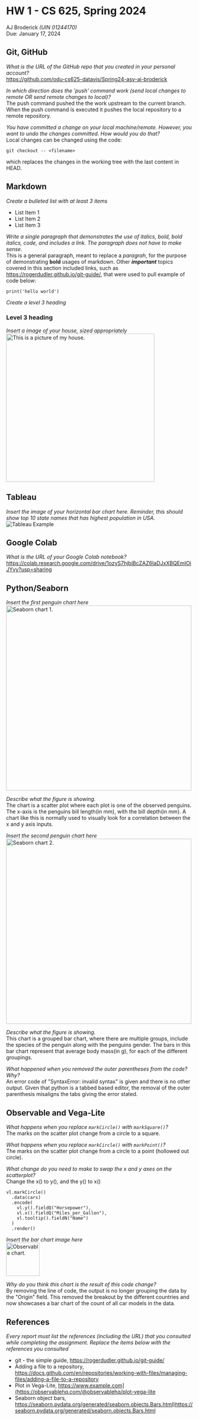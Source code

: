 # HW 1 - CS 625, Spring 2024

AJ Broderick *(UIN 01244170)* <br>
Due: January 17, 2024

## Git, GitHub

*What is the URL of the GitHub repo that you created in your personal account?* <br>
https://github.com/odu-cs625-datavis/Spring24-asv-aj-broderick
   
*In which direction does the 'push' command work (send local changes to remote OR send remote changes to local)?* <br>
The push command pushed the the work upstream to the current branch. When the push command is executed it pushes the local repository to a remote repository.
   
*You have committed a change on your local machine/remote. However, you want to undo the changes committed. How would you do that?* <br>
Local changes can be changed using the code: <br>
```
git checkout -- <filename>
```
which replaces the changes in the working tree with the last content in HEAD.

## Markdown

*Create a bulleted list with at least 3 items* <br>
* List Item 1
* List Item 2
* List Item 3

*Write a single paragraph that demonstrates the use of italics, bold, bold italics, code, and includes a link. The paragraph does not have to make sense.* <br>
This is a general paragraph, meant to replace a *paragrah*, for the purpose of demonstrating **bold** usages of markdown. Other ***important*** topics covered in this section included links, such as <https://rogerdudler.github.io/git-guide/>, that were used to pull example of code below:
```
print('hello world')
```

*Create a level 3 heading* <br>
### Level 3 heading

*Insert a image of your house, sized appropriately* <br>
<img src="images/HW1-myHouse.png" height="400" alt="This is a picture of my house.">

## Tableau

*Insert the image of your horizontal bar chart here. Reminder, this should show top 10 state names that has highest population in USA.* <br>
<img src="images/HW1-Tableau.png" alt="Tableau Example">


## Google Colab

*What is the URL of your Google Colab notebook?* <br>
<https://colab.research.google.com/drive/1ozyS7hjbiBcZAZ6IaDJxXBQEmIOiJYvy?usp=sharing>

## Python/Seaborn

*Insert the first penguin chart here* <br>
<img src="images/HW1-Seaborn1.png" height="500" alt="Seaborn chart 1.">

*Describe what the figure is showing.* <br>
The chart is a scatter plot where each plot is one of the observed penguins. The x-axis is the penguins bill length(in mm), with the bill depth(in mm). A chart like this is normally used to visually look for a correlation between the x and y axis inputs.

*Insert the second penguin chart here* <br>
<img src="images/HW1-Seaborn2.png" height="500" alt="Seaborn chart 2.">

*Describe what the figure is showing.* <br>
This chart is a grouped bar chart, where there are multiple groups, include the species of the penguin along with the penguins gender. The bars in this bar chart represent that average body mass(in g), for each of the different groupings.

*What happened when you removed the outer parentheses from the code? Why?* <br>
An error code of "SyntaxError: invalid syntax" is given and there is no other output. Given that python is a tabbed based editor, the removal of the outer parenthesis misaligns the tabs giving the error stated.

## Observable and Vega-Lite

*What happens when you replace `markCircle()` with `markSquare()`?* <br>
The marks on the scatter plot change from a circle to a square.

*What happens when you replace `markCircle()` with `markPoint()`?* <br>
The marks on the scatter plot change from a circle to a point (hollowed out circle).

*What change do you need to make to swap the x and y axes on the scatterplot?* <br>
Change the x() to y(), and the y() to x() 
```
vl.markCircle()
  .data(cars)
  .encode(
    vl.y().fieldQ("Horsepower"),
    vl.x().fieldQ("Miles_per_Gallon"),
    vl.tooltip().fieldN("Name")
  )
  .render()
```

*Insert the bar chart image here* <br>
<img src="images/HW1-Observable.png" height="90" alt="Observable chart.">

*Why do you think this chart is the result of this code change?* <br>
By removing the line of code, the output is no longer grouping the data by the "Origin" field. This removed the breakout by the different countries and now showcases a bar chart of the count of all car models in the data.

## References

*Every report must list the references (including the URL) that you consulted while completing the assignment. Replace the items below with the references you consulted*

* git - the simple guide, <https://rogerdudler.github.io/git-guide/>
* Adding a file to a repository, <https://docs.github.com/en/repositories/working-with-files/managing-files/adding-a-file-to-a-repository>
* Plot in Vega-Lite, <https://www.example.com](https://observablehq.com/@observablehq/plot-vega-lite>
* Seaborn object bars, <https://seaborn.pydata.org/generated/seaborn.objects.Bars.html)https://seaborn.pydata.org/generated/seaborn.objects.Bars.html>
